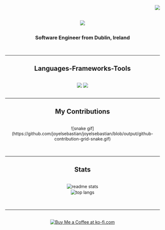 <img align="right" src="https://visitor-badge.laobi.icu/badge?page_id=joyelsebastian.joyelsebastian" />
<h1 align="center">
    <img src="https://readme-typing-svg.herokuapp.com/?font=Righteous&size=35&center=true&vCenter=true&width=500&height=70&duration=4000&lines=Hi+There!+👋;+I'm+Joyel+Sebastian!;" />
</h1>
<h3 align="center">Software Engineer from Dublin, Ireland</h3>
<br/>
<hr/>
 <h2 align="center">Languages-Frameworks-Tools</h2>
<br/>
<div align="center">
  <img src="https://skillicons.dev/icons?i=bootstrap,html,css,vscode,github,git,r" />
  <img src="https://skillicons.dev/icons?i=nodejs,python,javascript,mongodb,c,java,mysql,spring,aws,django" /><br>
</div>
<br/>
<hr/>
<div align="center">
  <h2>My Contributions</h2>
  <br>
  ![snake gif](https://github.com/joyelsebastian/joyelsebastian/blob/output/github-contribution-grid-snake.gif)
  <br/><br/><br/>
</div>
<hr/>
<h2 align="center">Stats</h2>
<br>
<div align=center>
  <img width=390 src="https://github-readme-streak-stats.herokuapp.com/?user=joyelsebastian&theme=neon&hide_border=false" alt="readme stats" />
  <br/>
  <img width=390 align="center" src="https://github-readme-stats.vercel.app/api/top-langs/?username=joyelsebastian&theme=neon&hide_border=false&include_all_commits=true&count_private=false&layout=compact" alt="top langs" />
</div>
<br/>
<br/>
<hr/>

<br/>

<div align="center">
<a href='https://buymeacoffee.com/joyelsebastian' target='_blank'><img height='64' style='border:0px;height:64px;' src='https://storage.ko-fi.com/cdn/kofi1.png?v=3' border='0' alt='Buy Me a Coffee at ko-fi.com' /></a>
</div>

<br/>
